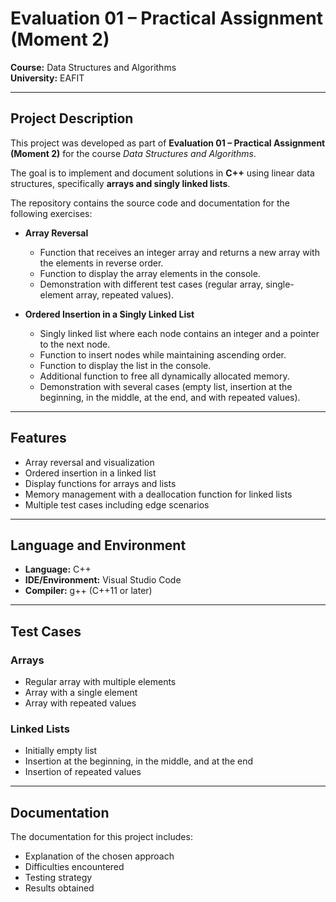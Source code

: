 # Evaluation 01 – Practical Assignment (Moment 2)

**Course:** Data Structures and Algorithms  
**University:** EAFIT  

---

## Project Description
This project was developed as part of **Evaluation 01 – Practical Assignment (Moment 2)** for the course *Data Structures and Algorithms*.  

The goal is to implement and document solutions in **C++** using linear data structures, specifically **arrays and singly linked lists**.  

The repository contains the source code and documentation for the following exercises:  

- **Array Reversal**  
  - Function that receives an integer array and returns a new array with the elements in reverse order.  
  - Function to display the array elements in the console.  
  - Demonstration with different test cases (regular array, single-element array, repeated values).  

- **Ordered Insertion in a Singly Linked List**  
  - Singly linked list where each node contains an integer and a pointer to the next node.  
  - Function to insert nodes while maintaining ascending order.  
  - Function to display the list in the console.  
  - Additional function to free all dynamically allocated memory.  
  - Demonstration with several cases (empty list, insertion at the beginning, in the middle, at the end, and with repeated values).  

---

## Features
- Array reversal and visualization  
- Ordered insertion in a linked list  
- Display functions for arrays and lists  
- Memory management with a deallocation function for linked lists  
- Multiple test cases including edge scenarios  

---

## Language and Environment
- **Language:** C++  
- **IDE/Environment:** Visual Studio Code  
- **Compiler:** g++ (C++11 or later)  

---

## Test Cases
### Arrays
- Regular array with multiple elements  
- Array with a single element  
- Array with repeated values  

### Linked Lists
- Initially empty list  
- Insertion at the beginning, in the middle, and at the end  
- Insertion of repeated values  

---

## Documentation
The documentation for this project includes:  
- Explanation of the chosen approach  
- Difficulties encountered  
- Testing strategy  
- Results obtained  
